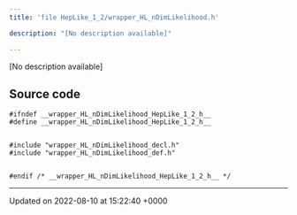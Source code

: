 ```yaml
---
title: 'file HepLike_1_2/wrapper_HL_nDimLikelihood.h'

description: "[No description available]"

---
```







[No description available]




## Source code

```
#ifndef __wrapper_HL_nDimLikelihood_HepLike_1_2_h__
#define __wrapper_HL_nDimLikelihood_HepLike_1_2_h__


#include "wrapper_HL_nDimLikelihood_decl.h"
#include "wrapper_HL_nDimLikelihood_def.h"


#endif /* __wrapper_HL_nDimLikelihood_HepLike_1_2_h__ */
```


-------------------------------

Updated on 2022-08-10 at 15:22:40 +0000
